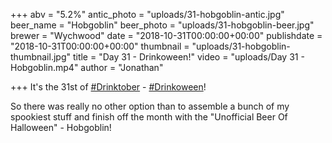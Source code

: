 +++
abv = "5.2%"
antic_photo = "uploads/31-hobgoblin-antic.jpg"
beer_name = "Hobgoblin"
beer_photo = "uploads/31-hobgoblin-beer.jpg"
brewer = "Wychwood"
date = "2018-10-31T00:00:00+00:00"
publishdate = "2018-10-31T00:00:00+00:00"
thumbnail = "uploads/31-hobgoblin-thumbnail.jpg"
title = "Day 31 - Drinkoween!"
video = "uploads/Day 31 - Hobgoblin.mp4"
author = "Jonathan"

+++
It's the 31st of [#Drinktober](https://www.facebook.com/hashtag/drinktober?source=feed_text&epa=HASHTAG) - [#Drinkoween](https://www.facebook.com/hashtag/drinkoween?source=feed_text&epa=HASHTAG)!

So there was really no other option than to assemble a bunch of my spookiest stuff and finish off the month with the "Unofficial Beer Of Halloween" - Hobgoblin!
